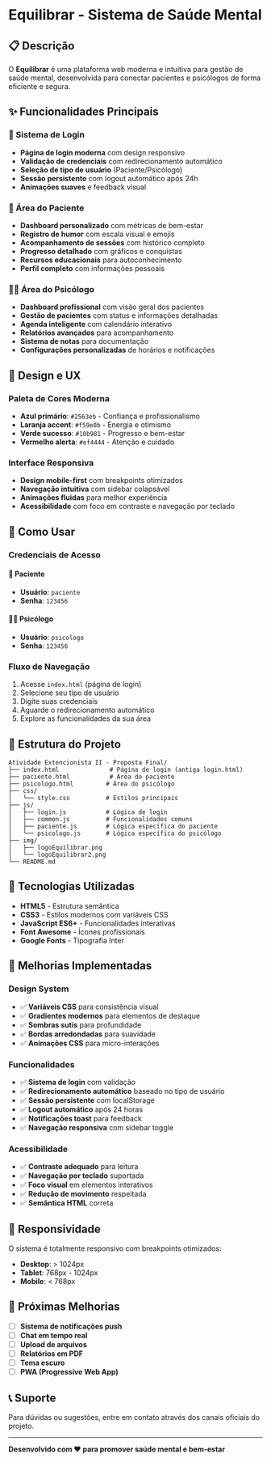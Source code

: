 # Equilibrar - Sistema de Saúde Mental

## 📋 Descrição

O **Equilibrar** é uma plataforma web moderna e intuitiva para gestão de saúde mental, desenvolvida para conectar pacientes e psicólogos de forma eficiente e segura.

## ✨ Funcionalidades Principais

### 🔐 Sistema de Login
- **Página de login moderna** com design responsivo
- **Validação de credenciais** com redirecionamento automático
- **Seleção de tipo de usuário** (Paciente/Psicólogo)
- **Sessão persistente** com logout automático após 24h
- **Animações suaves** e feedback visual

### 👤 Área do Paciente
- **Dashboard personalizado** com métricas de bem-estar
- **Registro de humor** com escala visual e emojis
- **Acompanhamento de sessões** com histórico completo
- **Progresso detalhado** com gráficos e conquistas
- **Recursos educacionais** para autoconhecimento
- **Perfil completo** com informações pessoais

### 👨‍⚕️ Área do Psicólogo
- **Dashboard profissional** com visão geral dos pacientes
- **Gestão de pacientes** com status e informações detalhadas
- **Agenda inteligente** com calendário interativo
- **Relatórios avançados** para acompanhamento
- **Sistema de notas** para documentação
- **Configurações personalizadas** de horários e notificações

## 🎨 Design e UX

### Paleta de Cores Moderna
- **Azul primário**: `#2563eb` - Confiança e profissionalismo
- **Laranja accent**: `#f59e0b` - Energia e otimismo
- **Verde sucesso**: `#10b981` - Progresso e bem-estar
- **Vermelho alerta**: `#ef4444` - Atenção e cuidado

### Interface Responsiva
- **Design mobile-first** com breakpoints otimizados
- **Navegação intuitiva** com sidebar colapsável
- **Animações fluidas** para melhor experiência
- **Acessibilidade** com foco em contraste e navegação por teclado

## 🚀 Como Usar

### Credenciais de Acesso

#### 👤 Paciente
- **Usuário**: `paciente`
- **Senha**: `123456`

#### 👨‍⚕️ Psicólogo
- **Usuário**: `psicologo`
- **Senha**: `123456`

### Fluxo de Navegação
1. Acesse `index.html` (página de login)
2. Selecione seu tipo de usuário
3. Digite suas credenciais
4. Aguarde o redirecionamento automático
5. Explore as funcionalidades da sua área

## 📁 Estrutura do Projeto

```
Atividade Extencionista II - Proposta Final/
├── index.html              # Página de login (antiga login.html)
├── paciente.html           # Área do paciente
├── psicologo.html         # Área do psicólogo
├── css/
│   └── style.css          # Estilos principais
├── js/
│   ├── login.js           # Lógica de login
│   ├── common.js          # Funcionalidades comuns
│   ├── paciente.js        # Lógica específica do paciente
│   └── psicologo.js       # Lógica específica do psicólogo
├── img/
│   ├── logoEquilibrar.png
│   └── logoEquilibrar2.png
└── README.md
```

## 🔧 Tecnologias Utilizadas

- **HTML5** - Estrutura semântica
- **CSS3** - Estilos modernos com variáveis CSS
- **JavaScript ES6+** - Funcionalidades interativas
- **Font Awesome** - Ícones profissionais
- **Google Fonts** - Tipografia Inter

## 🌟 Melhorias Implementadas

### Design System
- ✅ **Variáveis CSS** para consistência visual
- ✅ **Gradientes modernos** para elementos de destaque
- ✅ **Sombras sutis** para profundidade
- ✅ **Bordas arredondadas** para suavidade
- ✅ **Animações CSS** para micro-interações

### Funcionalidades
- ✅ **Sistema de login** com validação
- ✅ **Redirecionamento automático** baseado no tipo de usuário
- ✅ **Sessão persistente** com localStorage
- ✅ **Logout automático** após 24 horas
- ✅ **Notificações toast** para feedback
- ✅ **Navegação responsiva** com sidebar toggle

### Acessibilidade
- ✅ **Contraste adequado** para leitura
- ✅ **Navegação por teclado** suportada
- ✅ **Foco visual** em elementos interativos
- ✅ **Redução de movimento** respeitada
- ✅ **Semântica HTML** correta

## 📱 Responsividade

O sistema é totalmente responsivo com breakpoints otimizados:

- **Desktop**: > 1024px
- **Tablet**: 768px - 1024px
- **Mobile**: < 768px

## 🎯 Próximas Melhorias

- [ ] **Sistema de notificações push**
- [ ] **Chat em tempo real**
- [ ] **Upload de arquivos**
- [ ] **Relatórios em PDF**
- [ ] **Tema escuro**
- [ ] **PWA (Progressive Web App)**

## 📞 Suporte

Para dúvidas ou sugestões, entre em contato através dos canais oficiais do projeto.

---

**Desenvolvido com ❤️ para promover saúde mental e bem-estar**
